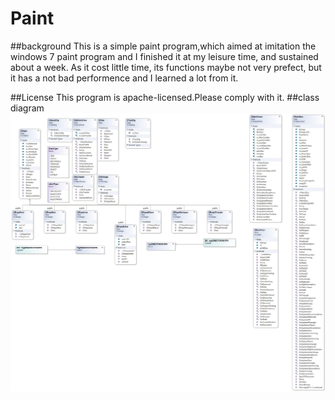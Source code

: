 # Paint
##background
This is a simple paint program,which aimed at imitation the windows 7 paint program and I finished it at my leisure time, and sustained about a week. As it cost little time, its functions maybe not very prefect, but it has a not bad performence and I learned a lot from it.

##License 
 This program is apache-licensed.Please comply with it.
##class diagram
![class diagram](https://github.com/Oliver001/Paint/blob/master/paint/ClassDiagram.jpg "class diagram")
